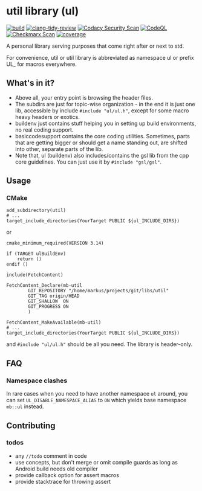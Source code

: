 # util library (ul)
[![build](https://github.com/devmarkusb/util/actions/workflows/build.yml/badge.svg)](https://github.com/devmarkusb/util/actions/workflows/build.yml)
[![clang-tidy-review](https://github.com/devmarkusb/util/actions/workflows/clang-tidy-review.yml/badge.svg)](https://github.com/devmarkusb/util/actions/workflows/clang-tidy-review.yml)
[![Codacy Security Scan](https://github.com/devmarkusb/util/actions/workflows/codacy.yml/badge.svg)](https://github.com/devmarkusb/util/actions/workflows/codacy.yml)
[![CodeQL](https://github.com/devmarkusb/util/actions/workflows/codeql.yml/badge.svg)](https://github.com/devmarkusb/util/actions/workflows/codeql.yml)
[![Checkmarx Scan](https://github.com/devmarkusb/util/actions/workflows/checkmarx-one.yml/badge.svg)](https://github.com/devmarkusb/util/actions/workflows/checkmarx-one.yml)
[![coverage](https://github.com/devmarkusb/util/actions/workflows/coverage.yml/badge.svg)](https://github.com/devmarkusb/util/actions/workflows/coverage.yml)

A personal library serving purposes that come right
after or next to std.

For convenience, util or util library is abbreviated as
namespace ul or prefix UL_ for macros everywhere.

## What's in it?

* Above all, your entry point is browsing the header files.
* The subdirs are just for topic-wise organization - in the end
it is just one lib, accessible by include `#include "ul/ul.h"`, except
for some macro heavy headers or exotics.
* buildenv just contains stuff helping you in setting up build
environments, no real coding support.
* basiccodesupport contains the core coding utilities. Sometimes,
parts that are getting bigger or should get a name standing out,
are shifted into other, separate parts of the lib. 
* Note that, ul (buildenv) also includes/contains the gsl lib
from the cpp core guidelines. You can just use it by `#include "gsl/gsl"`.

## Usage

### CMake

```
add_subdirectory(util)
# ...
target_include_directories(YourTarget PUBLIC ${ul_INCLUDE_DIRS})
```
or
```
cmake_minimum_required(VERSION 3.14)

if (TARGET ulBuildEnv)
    return ()
endif ()

include(FetchContent)

FetchContent_Declare(mb-util
        GIT_REPOSITORY "/home/markus/projects/git/libs/util"
        GIT_TAG origin/HEAD
        GIT_SHALLOW  ON
        GIT_PROGRESS ON
        )

FetchContent_MakeAvailable(mb-util)
# ...
target_include_directories(YourTarget PUBLIC ${ul_INCLUDE_DIRS})
```
and `#include "ul/ul.h"` should be all you need. The library is header-only.

## FAQ

### Namespace clashes

In rare cases when you need to have another namespace `ul`
around, you can set `UL_DISABLE_NAMESPACE_ALIAS` to `ON`
which yields base namespace `mb::ul` instead.

## Contributing

### todos

* any `//todo` comment in code
* use concepts, but don't merge or omit compile guards as long as Android build
needs old compiler
* provide callback option for assert macros
* provide stacktrace for throwing assert
